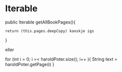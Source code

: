 # Iterable

public Iterable<Page> getAllBookPages(){

	return (this.pages.deepCopy) kanskje igs
}

eller

for (int i = 0; i =< haroldPoter.size(); i++ ){
	String text = haroldPoter.getPage(i)
}